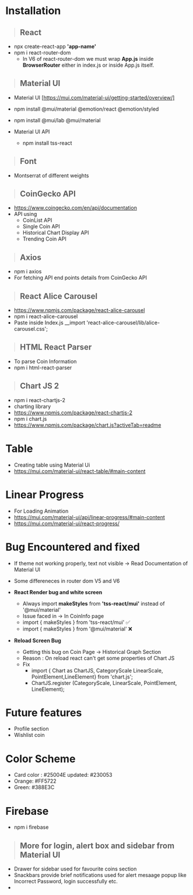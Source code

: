# __Installation__

> ## React
* npx create-react-app __'app-name'__
* npm i react-router-dom
   * In V6 of react-router-dom we must wrap **App.js** inside **BrowserRouter** either in index.js or inside App.js itself.
  

>## Material UI
* Material UI [https://mui.com/material-ui/getting-started/overview/]
* npm install @mui/material @emotion/react @emotion/styled
* npm install @mui/lab @mui/material

* Material UI API
  * npm install tss-react

>## Font
* Montserrat of different weights

>## CoinGecko API
* https://www.coingecko.com/en/api/documentation
* API using
  * CoinList API
  * Single Coin API
  * Historical Chart Display API
  * Trending Coin API

>## Axios
* npm i axios
* For fetching API end points details from CoinGecko API

>## React Alice Carousel
* https://www.npmjs.com/package/react-alice-carousel
* npm i react-alice-carousel
* Paste inside Index.js __import 'react-alice-carousel/lib/alice-carousel.css';

>## HTML React Parser
* To parse Coin Information
* npm i html-react-parser


>## Chart JS 2
* npm i react-chartjs-2
* charting library
* https://www.npmjs.com/package/react-chartjs-2
* npm i chart.js
* https://www.npmjs.com/package/chart.js?activeTab=readme
  




# __Table__
* Creating table using Material Ui
* https://mui.com/material-ui/react-table/#main-content

# __Linear Progress__
* For Loading Animation
* https://mui.com/material-ui/api/linear-progress/#main-content
* https://mui.com/material-ui/react-progress/


# __Bug Encountered and fixed__ 
* If theme not working properly, text not visible -> Read Documentation of Material UI
* Some differeneces in router dom V5 and V6

* **React Render bug and white screen**
  * Always import **makeStyles** from **'tss-react/mui'** instead of '@mui/material'
  * Issue faced in -> In CoinInfo page
  * import { makeStyles } from 'tss-react/mui' ✅
  * import { makeStyles } from '@mui/material' ❌

* **Reload Screen Bug**
  * Getting this bug on Coin Page -> Historical Graph Section
  * Reason : On reload react can't get some properties of Chart JS
  * Fix
    * import { Chart as ChartJS, CategoryScale LinearScale, PointElement,LineElement} from 'chart.js';
    * ChartJS.register (CategoryScale, LinearScale, PointElement, LineElement);

# __Future features__ 
* Profile section
* Wishlist coin

# **Color Scheme**
* Card color : #25004E updated: #230053
* Orange: #FF5722
* Green: #388E3C

# **Firebase**
* npm i  firebase

>## More for login, alert box and sidebar from Material UI
* Drawer for sidebar used for favourite coins section
* Snackbars provide brief notifications used for alert mesaage popup like Incorrect Password, login successfully etc.
* 





